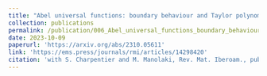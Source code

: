 ```yaml
---
title: "Abel universal functions: boundary behaviour and Taylor polynomials"
collection: publications
permalink: /publication/006_Abel_universal_functions_boundary_behaviour_and_Taylor_polynomials
date: 2023-10-09
paperurl: 'https://arxiv.org/abs/2310.05611'
link: 'https://ems.press/journals/rmi/articles/14298420'
citation: 'with S. Charpentier and M. Manolaki, Rev. Mat. Iberoam., published online first.'
---
```

